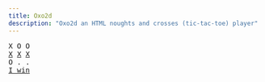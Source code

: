 ```yaml
---
title: Oxo2d 
description: "Oxo2d an HTML noughts and crosses (tic-tac-toe) player"
---
```


<pre class="oxo2d">
X O O
<u>X</u> <u>X</u> <u>X</u>
O . .
<a href="../">I win</a>
</pre>
